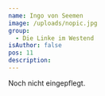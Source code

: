 ```yaml
---
name: Ingo von Seemen
image: /uploads/nopic.jpg
group:
  - Die Linke im Westend
isAuthor: false
pos: 11
description: 
---
```


Noch nicht eingepflegt.